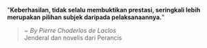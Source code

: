 "**Keberhasilan, tidak selalu membuktikan prestasi, seringkali lebih merupakan pilihan subjek daripada pelaksanaannya.**"

> ~ _By Pierre Choderlos de Laclos_  
Jenderal dan novelis dari Perancis
